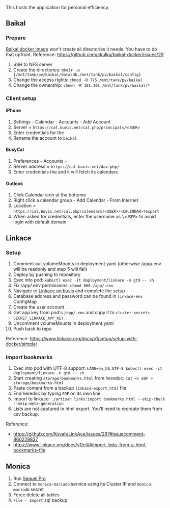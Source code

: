 This hosts the application for personal efficiency.

## Baikal

### Prepare
[Baikal docker image](https://github.com/ckulka/baikal-docker) won't create all directories it needs. You have to do that upfront. Reference: https://github.com/ckulka/baikal-docker/issues/29

1. SSH to NFS server
2. Create the directories: `mkdir -p {/mnt/tank/pv/baikal/data/db,/mnt/tank/pv/baikal/config}`
3. Change the access rights: `chmod -R 775 /mnt/tank/pv/baikal`
4. Change the ownership: `chown -R 101:101 /mnt/tank/pv/baikal/*`

### Client setup

#### iPhone
1. Settings - Calendar - Accounts - Add Account
2. Server = `https://cal.buvis.net/cal.php/principals/<USER>`
3. Enter credentials for the <USER>
4. Rename the account to `baikal`

#### BusyCal
1. Preferences - Accounts - <plus icon>
2. Server address = `https://cal.buvis.net/dav.php/`
3. Enter credentials the <USER> and it will fetch its calendars

#### Outlook
1. Click Calendar icon at the bottome
2. Right click a calendar group - Add Calendar - From Internet
3. Location = `https://cal.buvis.net/cal.php/calendars/<USER>/<CALENDAR>?export`
4. When asked for credentials, enter the username as `\<USER>` to avoid login with default domain

## Linkace

### Setup
1. Comment out volumeMounts in deployment.yaml (otherwise /app/.env will be readonly and step 5 will fail)
2. Deploy by pushing to repository
3. Exec into pod: `kubectl exec -it deployment/linkace -n gtd -- sh`
4. Fix /app/.env permissions: `chmod 666 /app/.env`
5. Navigate to [Linkace on buvis](https://bookmarks.buvis.net) and complete the setup
6. Database address and password can be found in `linkace-env` ConfigMap
7. Create the user account
8. Get app key from pod's `/app/.env` and copy it to `cluster-secrets` `SECRET_LINKACE_APP_KEY`
9. Uncomment volumeMounts in deployment.yaml
10. Push back to repo

Reference: https://www.linkace.org/docs/v1/setup/setup-with-docker/simple/

### Import bookmarks
1. Exec into pod with UTF-8 support: `LANG=en_US.UTF-8 kubectl exec -it deployment/linkace -n gtd -- sh`
2. Start creating `storage/bookmarks.html` from heredoc: `cat << EOF > storage/bookmarks.html`
3. Paste content from a backup `linkace-export.html` file
4. End heredoc by typing `EOF` on its own line
5. Import to linkace: `./artisan links:import bookmarks.html --skip-check --skip-meta-generation`
6. Lists are not captured in html export. You'll need to recreate them from csv backup.

Reference:
- https://github.com/Kovah/LinkAce/issues/287#issuecomment-860229837
- https://www.linkace.org/docs/v1/cli/#import-links-from-a-html-bookmarks-file

## Monica

1. Run [Sequel Pro](https://www.sequelpro.com/)
2. Connect to `monica-mariadb` service using its Cluster IP and `monica-mariadb` secret
3. Force delete all tables
4. `File - Import` sql backup
